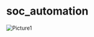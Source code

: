 # soc_automation

![Picture1](https://github.com/user-attachments/assets/9a1efcb4-e0f1-41fd-bd3c-30aaa9ac98d6)
